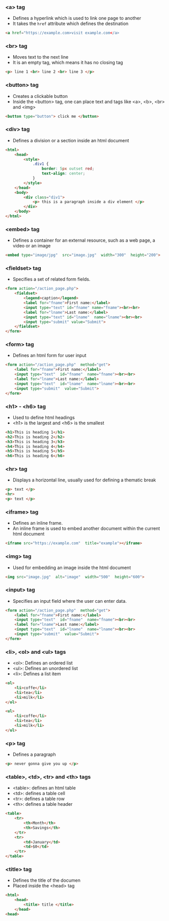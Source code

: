 
### \<a> tag
+ Defines a hyperlink which is used to link one page to another
+ It takes the `href` attribute which defines the destination
```html
<a href="https://example.com>visit example.com</a>
```

### \<br> tag
+ Moves text to the next line
+ It is an empty tag, which means it has no closing tag
```html
<p> line 1 <br> line 2 <br> line 3 </p>
```

### \<button> tag
+ Creates a clickable button
+ Inside the \<button> tag, one can place text and tags like \<a>, \<b>, \<br> and \<img>
```html
<button type="button"> click me </button>
```

### \<div> tag
+ Defines a division or a section inside an html document
```html
<html>
	<head>
		<style>
			.div1 {
				border: 5px outset red;
				text-align: center;
			}
		</style>
	</head>
	<body>
		<div class="div1">
			<p> this is a paragraph inside a div element </p>
		</div>
	</body>
</html>
```

### \<embed> tag
+ Defines a container for an external resource, such as a web page, a video or an image
```html
<embed type="image/jpg"  src="image.jpg"  width="300"  height="200">
```

### \<fieldset> tag
+ Specifies a set of related form fields.
```html
<form action="/action_page.php">  
	<fieldset>  
		<legend>caption</legend>  
		<label for="fname">First name:</label>  
		<input type="text" id="fname" name="fname"><br><br>  
		<label for="lname">Last name:</label>  
		<input type="text" id="lname"  name="lname"><br><br>
		<input type="submit" value="Submit"> 
	</fieldset>  
</form>
```

### \<form> tag
+ Defines an html form for user input
```html
<form action="/action_page.php"  method="get">  
	<label for="fname">First name:</label>  
	<input type="text"  id="fname"  name="fname"><br><br>  
	<label for="lname">Last name:</label>  
	<input type="text"  id="lname"  name="lname"><br><br>  
	<input type="submit"  value="Submit">  
</form>
```

### \<h1> - \<h6> tag
+ Used to define html headings
+ \<h1> is the largest and \<h6> is the smallest
```html
<h1>This is heading 1</h1>  
<h2>This is heading 2</h2>  
<h3>This is heading 3</h3>  
<h4>This is heading 4</h4>  
<h5>This is heading 5</h5>  
<h6>This is heading 6</h6>
```

### \<hr> tag
+ Displays a horizontal line, usually used for defining a thematic break
```html
<p> text </p>
<hr>
<p> text </p>
```

### \<iframe> tag
+ Defines an inline frame.
+ An inline frame is used to embed another document within the current html document
```html
<iframe src="https://example.com"  title="example"></iframe>
```

### \<img> tag
+ Used for embedding an image inside the html document
```html
<img src="image.jpg"  alt="image"  width="500"  height="600">
```

### \<input> tag
+ Specifies an input field where the user can enter data.
```html
<form action="/action_page.php"  method="get">  
	<label for="fname">First name:</label>  
	<input type="text"  id="fname"  name="fname"><br><br>  
	<label for="lname">Last name:</label>  
	<input type="text"  id="lname"  name="lname"><br><br>  
	<input type="submit"  value="Submit">  
</form>
```

### \<li>, \<ol> and \<ul> tags
+ \<ol>: Defines an ordered list
+ \<ul>: Defines an unordered list
+ \<li>: Defines a list item
```html
<ol>  
	<li>coffe</li>  
	<li>tea</li>  
	<li>milk</li>  
</ol>

<ul>  
	<li>coffe</li>  
	<li>tea</li>  
	<li>milk</li>  
</ul>
```

### \<p> tag
+ Defines a paragraph
```html
<p> never gonna give you up </p>
```

### \<table>, \<td>, \<tr> and \<th> tags
+ \<table>: defines an html table
+ \<td>: defines a table cell
+ \<tr>: defines a table row
+ \<th>: defines a table header
```html
<table>  
	<tr>  
		<th>Month</th>  
		<th>Savings</th>  
	</tr>  
	<tr>  
		<td>January</td>  
		<td>$0</td>  
	</tr>
</table>
```

### \<title> tag
+ Defines the title of the documen
+ Placed inside the \<head> tag
```html
<html>
	<head>
		<title> title </title>
	</head>
<head>
```